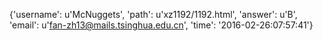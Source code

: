 {'username': u'McNuggets', 'path': u'xz1192/1192.html', 'answer': u'B', 'email': u'fan-zh13@mails.tsinghua.edu.cn', 'time': '2016-02-26:07:57:41'}